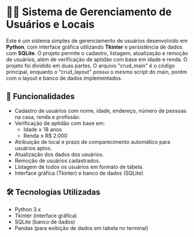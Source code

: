 # 🧑‍💻 Sistema de Gerenciamento de Usuários e Locais

Este é um sistema simples de gerenciamento de usuários desenvolvido em **Python**, com interface gráfica utilizando **Tkinter** e persistência de dados com **SQLite**. O projeto permite o cadastro, listagem, atualização e remoção de usuários, além de verificação de aptidão com base em idade e renda. O projeto foi dividido em duas partes. O arquivo "crud_main" é o código principal, enquanto o "crud_layout" possui o mesmo script do main, porém com o layout e banco de dados implementados. 

## 🚀 Funcionalidades

- Cadastro de usuários com nome, idade, endereço, número de pessoas na casa, renda e profissão.
- Verificação de aptidão com base em:
  - Idade ≥ 18 anos
  - Renda ≤ R$ 2.000
- Atribuição de local e prazo de comparecimento automático para usuários aptos.
- Atualização dos dados dos usuários.
- Remoção de usuários cadastrados.
- Listagem de todos os usuários em formato de tabela.
- Interface gráfica (Tkinter) e banco de dados (SQLite).

## 🛠️ Tecnologias Utilizadas

- Python 3.x
- Tkinter (interface gráfica)
- SQLite (banco de dados)
- Pandas (para exibição de dados em tabela no terminal)


